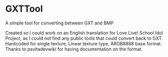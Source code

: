 # GXTTool
A simple tool for converting between GXT and BMP

Created so I could work on an English translation for Love Live! School Idol Project, as I could not find any public tools that could convert back to GXT. Hardcoded for single texture, Linear texture type, ARGB8888 base format. Thanks to psvitadevwiki for having documentation on the format.
